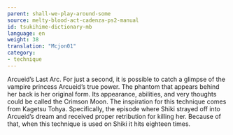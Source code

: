 ```yaml
---
parent: shall-we-play-around-some
source: melty-blood-act-cadenza-ps2-manual
id: tsukihime-dictionary-mb
language: en
weight: 38
translation: "Mcjon01"
category:
- technique
---
```


Arcueid’s Last Arc.
For just a second, it is possible to catch a glimpse of the vampire princess Arcueid’s true power. The phantom that appears behind her back is her original form. Its appearance, abilities, and very thoughts could be called the Crimson Moon.
The inspiration for this technique comes from Kagetsu Tohya. Specifically, the episode where Shiki strayed off into Arcueid’s dream and received proper retribution for killing her. Because of that, when this technique is used on Shiki it hits eighteen times.
